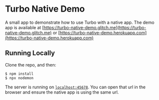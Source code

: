 # Turbo Native Demo

A small app to demonstrate how to use Turbo with a native app. The demo app is available at [https://turbo-native-demo.glitch.me](https://turbo-native-demo.glitch.me) or [https://turbo-native-demo.herokuapp.com](https://turbo-native-demo.herokuapp.com)

## Running Locally

Clone the repo, and then:

```
$ npm install
$ npx nodemon
```

The server is running on [`localhost:45678`](http://localhost:45678). You can open that url in the browser and ensure the native app is using the same url.
